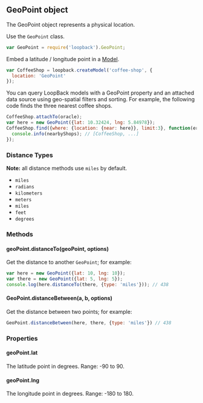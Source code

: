 ## GeoPoint object

The GeoPoint object represents a physical location.

Use the `GeoPoint` class.

```js
var GeoPoint = require('loopback').GeoPoint;
```

Embed a latitude / longitude point in a [Model](#model).

```js
var CoffeeShop = loopback.createModel('coffee-shop', {
  location: 'GeoPoint'
});
```

You can query LoopBack models with a GeoPoint property and an attached data source using geo-spatial filters and sorting. For example, the following code finds the three nearest coffee shops.

```js
CoffeeShop.attachTo(oracle);
var here = new GeoPoint({lat: 10.32424, lng: 5.84978});
CoffeeShop.find({where: {location: {near: here}}, limit:3}, function(err, nearbyShops) {
  console.info(nearbyShops); // [CoffeeShop, ...]
});
```

### Distance Types

**Note:** all distance methods use `miles` by default.

 - `miles`
 - `radians`
 - `kilometers`
 - `meters`
 - `miles`
 - `feet`
 - `degrees`

### Methods

#### geoPoint.distanceTo(geoPoint, options)

Get the distance to another `GeoPoint`; for example:

```js
var here = new GeoPoint({lat: 10, lng: 10});
var there = new GeoPoint({lat: 5, lng: 5});
console.log(here.distanceTo(there, {type: 'miles'})); // 438
```
 
#### GeoPoint.distanceBetween(a, b, options)

Get the distance between two points; for example:

```js
GeoPoint.distanceBetween(here, there, {type: 'miles'}) // 438
```

### Properties 

#### geoPoint.lat

The latitude point in degrees. Range: -90 to 90.

#### geoPoint.lng

The longitude point in degrees. Range: -180 to 180.
